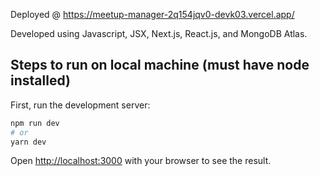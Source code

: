 Deployed @ https://meetup-manager-2q154jqv0-devk03.vercel.app/

Developed using Javascript, JSX, Next.js, React.js, and MongoDB Atlas.

## Steps to run on local machine (must have node installed)

First, run the development server:

```bash
npm run dev
# or
yarn dev
```

Open [http://localhost:3000](http://localhost:3000) with your browser to see the result.
